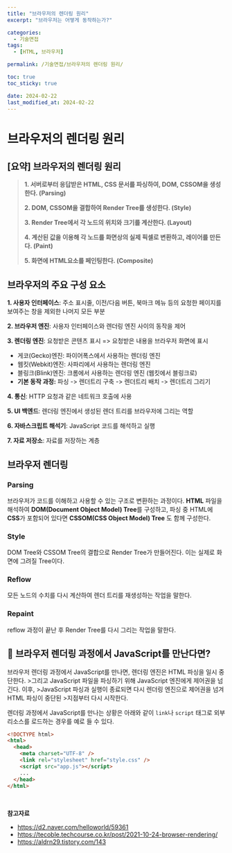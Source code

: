 ```yaml
---
title: "브라우저의 렌더링 원리"
excerpt: "브라우저는 어떻게 동작하는가?"

categories:
  - 기술면접
tags:
  - [HTML, 브라우저]

permalink: /기술면접/브라우저의 렌더링 원리/

toc: true
toc_sticky: true

date: 2024-02-22
last_modified_at: 2024-02-22
---
```


# 브라우저의 렌더링 원리

## [요약] 브라우저의 렌더링 원리

> **1. 서버로부터 응답받은 HTML, CSS 문서를 파싱하여, DOM, CSSOM을 생성한다. (Parsing)**
>
> **2. DOM, CSSOM을 결합하여 Render Tree를 생성한다. (Style)**
>
> **3. Render Tree에서 각 노드의 위치와 크기를 계산한다. (Layout)**
>
> **4. 계산된 값을 이용해 각 노드를 화면상의 실제 픽셀로 변환하고, 레이어를 만든다. (Paint)**
>
> **5. 화면에 HTML요소를 페인팅한다. (Composite)**

## 브라우저의 주요 구성 요소

**1. 사용자 인터페이스**: 주소 표시줄, 이전/다음 버튼, 북마크 메뉴 등의 요청한 페이지를 보여주는 창을 제외한 나머지 모든 부분

**2. 브라우저 엔진**: 사용자 인터페이스와 렌더링 엔진 사이의 동작을 제어

**3. 렌더링 엔진**: 요청받은 콘텐츠 표시 => 요청받은 내용을 브라우저 화면에 표시

- 게코(Gecko)엔진: 파이어폭스에서 사용하는 렌더링 엔진
- 웹킷(Webkit)엔진: 사파리에서 사용하는 렌더링 엔진
- 블링크(Blink)엔진: 크롬에서 사용하는 렌더링 엔진 (웹킷에서 블링크로)
- **기본 동작 과정:** 파싱 -> 렌더트리 구축 -> 렌더트리 배치 -> 렌더트리 그리기

**4. 통신**: HTTP 요청과 같은 네트워크 호출에 사용

**5. UI 백엔드**: 렌더링 엔진에서 생성된 렌더 트리를 브라우저에 그리는 역할

**6. 자바스크립트 해석기**: JavaScript 코드를 해석하고 실행

**7. 자료 저장소**: 자료를 저장하는 계층

## 브라우저 렌더링

### Parsing

브라우저가 코드를 이해하고 사용할 수 있는 구조로 변환하는 과정이다. **HTML** 파일을 해석하여 **DOM(Document Object Model) Tree**를 구성하고, 파싱 중 HTML에 **CSS**가 포함되어 있다면 **CSSOM(CSS Object Model) Tree** 도 함께 구성한다.

### Style

DOM Tree와 CSSOM Tree의 결합으로 Render Tree가 만들어진다. 이는 실제로 화면에 그려질 Tree이다.

### Reflow

모든 노드의 수치를 다시 계산하여 렌더 트리를 재생성하는 작업을 말한다.

### Repaint

reflow 과정이 끝난 후 Render Tree를 다시 그리는 작업을 말한다.

## 🚨 브라우저 렌더링 과정에서 JavaScript를 만난다면?

브라우저 렌더링 과정에서 JavaScript를 만나면, 렌더링 엔진은 HTML 파싱을 일시 중단한다. >그리고 JavaScript 파일을 파싱하기 위해 JavaScript 엔진에게 제어권을 넘긴다. 이후, >JavaScript 파싱과 실행이 종료되면 다시 렌더링 엔진으로 제어권을 넘겨 HTML 파싱이 중단된 >지점부터 다시 시작한다.

렌더링 과정에서 JavaScript를 만나는 상황은 아래와 같이 `link`나 `script` 태그로 외부 리소스를 로드하는 경우를 예로 들 수 있다.

```html
<!DOCTYPE html>
<html>
  <head>
    <meta charset="UTF-8" />
    <link rel="stylesheet" href="style.css" />
    <script src="app.js"></script>
    ...
  </head>
</html>
```

<br/>

**참고자료**

- https://d2.naver.com/helloworld/59361
- https://tecoble.techcourse.co.kr/post/2021-10-24-browser-rendering/
- https://aldrn29.tistory.com/143
